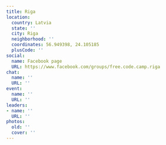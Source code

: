 ```yaml
---
title: Riga
location:
  country: Latvia
  state: ''
  city: Riga
  neighborhood: ''
  coordinates: 56.949398, 24.105185
  plusCode: ''
social:
  name: Facebook page
  URL: https://www.facebook.com/groups/free.code.camp.riga
chat:
  name: ''
  URL: ''
event:
  name: ''
  URL: ''
leaders:
- name: ''
  URL: ''
photos:
  old: ''
  cover: ''
---
```

